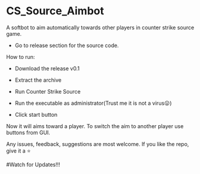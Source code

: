 # CS_Source_Aimbot
A softbot to aim automatically towards other players in counter strike source game.

- Go to release section for the source code.  

How to run: 
- Download the release v0.1

- Extract the archive

- Run Counter Strike Source

- Run the executable as administrator(Trust me it is not a virus😛)

- Click start button

Now it will aims toward a player. To switch the aim to another player use buttons from GUI.

Any issues, feedback, suggestions are most welcome.
If you like the repo, give it a ⭐️

#Watch for Updates!!!
